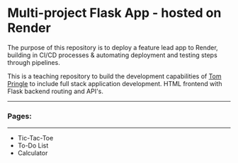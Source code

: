 # Multi-project Flask App - hosted on Render
The purpose of this repository is to deploy a feature lead app to Render, building in CI/CD processes & automating deployment and testing steps through pipelines.

This is a teaching repository to build the development capabilities of [Tom Pringle](https://github.com/pringletom) to include full stack application development. HTML frontend with Flask backend routing and API's.

----

### Pages:

----
- Tic-Tac-Toe
- To-Do List
- Calculator



